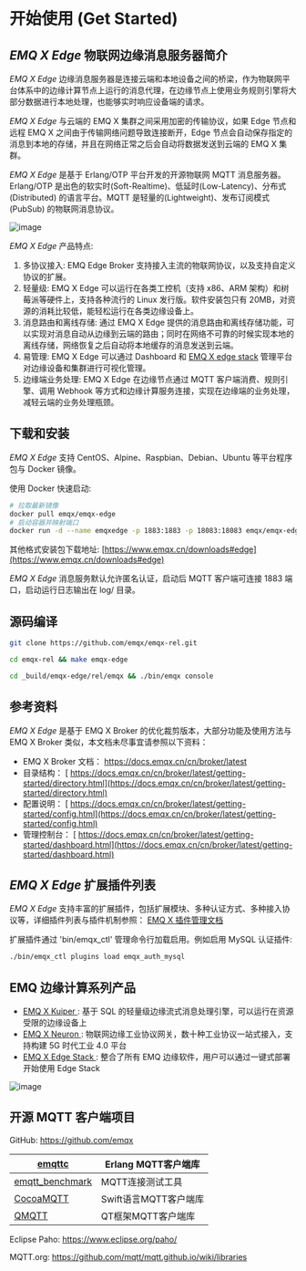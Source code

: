 # 开始使用 (Get Started) 

## *EMQ X Edge* 物联网边缘消息服务器简介 

*EMQ X Edge* 边缘消息服务器是连接云端和本地设备之间的桥梁，作为物联网平台体系中的边缘计算节点上运行的消息代理，在边缘节点上使用业务规则引擎将大部分数据进行本地处理，也能够实时响应设备端的请求。 

*EMQ X Edge* 与云端的 EMQ X 集群之间采用加密的传输协议，如果 Edge 节点和远程 EMQ X 之间由于传输网络问题导致连接断开，Edge 节点会自动保存指定的消息到本地的存储，并且在网络正常之后会自动将数据发送到云端的 EMQ X 集群。 

*EMQ X Edge* 是基于 Erlang/OTP 平台开发的开源物联网 MQTT 消息服务器。Erlang/OTP 是出色的软实时(Soft-Realtime)、低延时(Low-Latency)、分布式(Distributed) 的语言平台。MQTT 是轻量的(Lightweight)、发布订阅模式(PubSub) 的物联网消息协议。 

![image](./_static/edge-overview.png)

*EMQ X Edge* 产品特点: 

  1. 多协议接入: EMQ Edge Broker 支持接入主流的物联网协议，以及支持自定义协议的扩展。 
  2. 轻量级: EMQ X Edge 可以运行在各类工控机（支持 x86、ARM 架构）和树莓派等硬件上，支持各种流行的 Linux 发行版。软件安装包只有 20MB，对资源的消耗比较低，能轻松运行在各类边缘设备上。 
  3. 消息路由和离线存储: 通过 EMQ X Edge 提供的消息路由和离线存储功能，可以实现对消息自动从边缘到云端的路由；同时在网络不可靠的时候实现本地的离线存储，网络恢复之后自动将本地缓存的消息发送到云端。 
  4. 易管理: EMQ X Edge 可以通过 Dashboard 和 [EMQ X edge stack](https://github.com/emqx/edge-stack/blob/master/README-CN.md) 管理平台对边缘设备和集群进行可视化管理。 
  5. 边缘端业务处理: EMQ X Edge 在边缘节点通过 MQTT 客户端消费、规则引擎、调用 Webhook 等方式和边缘计算服务连接，实现在边缘端的业务处理，减轻云端的业务处理瓶颈。 



## 下载和安装 

*EMQ X Edge* 支持 CentOS、Alpine、Raspbian、Debian、Ubuntu 等平台程序包与 Docker 镜像。 

使用 Docker 快速启动: 
```bash
# 拉取最新镜像
docker pull emqx/emqx-edge
# 启动容器并映射端口
docker run -d --name emqxedge -p 1883:1883 -p 18083:18083 emqx/emqx-edge

```

其他格式安装包下载地址: [https://www.emqx.cn/downloads#edge](https://www.emqx.cn/downloads#edge)

*EMQ X Edge* 消息服务默认允许匿名认证，启动后 MQTT 客户端可连接 1883 端口，启动运行日志输出在 log/ 目录。 

## 源码编译 
```bash
git clone https://github.com/emqx/emqx-rel.git

cd emqx-rel && make emqx-edge

cd _build/emqx-edge/rel/emqx && ./bin/emqx console
```

## 参考资料 

*EMQ X Edge* 是基于 EMQ X Broker 的优化裁剪版本，大部分功能及使用方法与 EMQ X Broker 类似，本文档未尽事宜请参照以下资料： 

  * EMQ X Broker 文档： [ https://docs.emqx.cn/cn/broker/latest ](https://docs.emqx.cn/cn/broker/latest)
  * 目录结构： [ https://docs.emqx.cn/cn/broker/latest/getting-started/directory.html](https://docs.emqx.cn/cn/broker/latest/getting-started/directory.html)
  * 配置说明： [ https://docs.emqx.cn/cn/broker/latest/getting-started/config.html](https://docs.emqx.cn/cn/broker/latest/getting-started/config.html)
  * 管理控制台： [ https://docs.emqx.cn/cn/broker/latest/getting-started/dashboard.html](https://docs.emqx.cn/cn/broker/latest/getting-started/dashboard.html)



## *EMQ X Edge* 扩展插件列表 

*EMQ X Edge* 支持丰富的扩展插件，包括扩展模块、多种认证方式、多种接入协议等，详细插件列表与插件机制参照： [ EMQ X 插件管理文档 ](https://docs.emqx.cn/cn/broker/latest/advanced/plugins.html)

扩展插件通过 'bin/emqx_ctl' 管理命令行加载启用。例如启用 MySQL 认证插件: 
```bash
./bin/emqx_ctl plugins load emqx_auth_mysql
```

## EMQ 边缘计算系列产品 

  * [ EMQ X Kuiper ](https://www.emqx.cn/products/kuiper) : 基于 SQL 的轻量级边缘流式消息处理引擎，可以运行在资源受限的边缘设备上 
  * [ EMQ X Neuron ](https://www.emqx.cn/products/neuron) : 物联网边缘工业协议网关，数十种工业协议一站式接入，支持构建 5G 时代工业 4.0 平台 
  * [ EMQ X Edge Stack ](https://github.com/emqx/edge-stack/blob/master/README-CN.md) : 整合了所有 EMQ 边缘软件，用户可以通过一键式部署开始使用 Edge Stack 


![image](./_static/cloud-deployment.png)

## 开源 MQTT 客户端项目 

GitHub: [ https://github.com/emqx ](https://github.com/emqx)

[ emqttc ](https://github.com/emqtt/emqttc)                   |  Erlang MQTT客户端库 
--------------------------------------------------------------|------------------
[ emqtt_benchmark ](https://github.com/emqtt/emqtt_benchmark) |  MQTT连接测试工具      
[ CocoaMQTT ](https://github.com/emqtt/CocoaMQTT)             |  Swift语言MQTT客户端库 
[ QMQTT ](https://github.com/emqtt/qmqtt)                     |  QT框架MQTT客户端库    



Eclipse Paho: [ https://www.eclipse.org/paho/ ](https://www.eclipse.org/paho/)

MQTT.org: [ https://github.com/mqtt/mqtt.github.io/wiki/libraries ](https://github.com/mqtt/mqtt.github.io/wiki/libraries)

